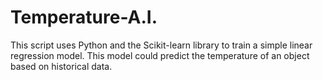 # Temperature-A.I.
 This script uses Python and the Scikit-learn library to train a simple linear regression model. This model could predict the temperature of an object based on historical data.
